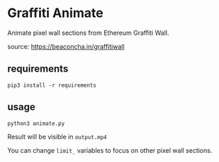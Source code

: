 # Graffiti Animate

Animate pixel wall sections from Ethereum Graffiti Wall.

source: https://beaconcha.in/graffitiwall

## requirements

```
pip3 install -r requirements
```

## usage

```
python3 animate.py
```

Result will be visible in `output.mp4`

You can change `limit_` variables to focus on other pixel wall sections.
